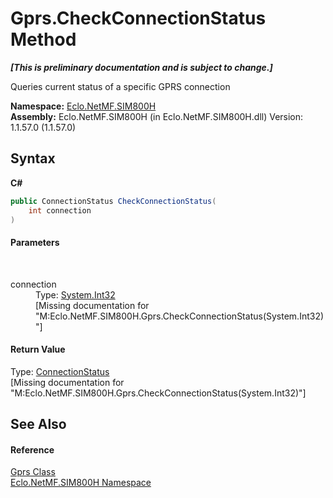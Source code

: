 # Gprs.CheckConnectionStatus Method 
 _**\[This is preliminary documentation and is subject to change.\]**_

Queries current status of a specific GPRS connection

**Namespace:**&nbsp;<a href="N_Eclo_NetMF_SIM800H">Eclo.NetMF.SIM800H</a><br />**Assembly:**&nbsp;Eclo.NetMF.SIM800H (in Eclo.NetMF.SIM800H.dll) Version: 1.1.57.0 (1.1.57.0)

## Syntax

**C#**<br />
``` C#
public ConnectionStatus CheckConnectionStatus(
	int connection
)
```


#### Parameters
&nbsp;<dl><dt>connection</dt><dd>Type: <a href="http://msdn2.microsoft.com/en-us/library/td2s409d" target="_blank">System.Int32</a><br />\[Missing <param name="connection"/> documentation for "M:Eclo.NetMF.SIM800H.Gprs.CheckConnectionStatus(System.Int32)"\]</dd></dl>

#### Return Value
Type: <a href="T_Eclo_NetMF_SIM800H_ConnectionStatus">ConnectionStatus</a><br />\[Missing <returns> documentation for "M:Eclo.NetMF.SIM800H.Gprs.CheckConnectionStatus(System.Int32)"\]

## See Also


#### Reference
<a href="T_Eclo_NetMF_SIM800H_Gprs">Gprs Class</a><br /><a href="N_Eclo_NetMF_SIM800H">Eclo.NetMF.SIM800H Namespace</a><br />